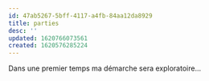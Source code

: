 ```yaml
---
id: 47ab5267-5bff-4117-a4fb-84aa12da8929
title: parties
desc: ''
updated: 1620766073561
created: 1620576285224
---
```

Dans une premier temps ma démarche sera exploratoire...